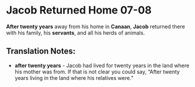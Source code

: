 Jacob Returned Home 07-08
===========================


**After twenty years** away from his home in **Canaan**, **Jacob**
returned there with his family, his **servants**, and all his herds
of animals.

Translation Notes:
------------------

-   **after twenty years** - Jacob had lived for twenty years in the
    land where his mother was from. If that is not clear you could say,
    “After twenty years living in the land where his relatives were.”

